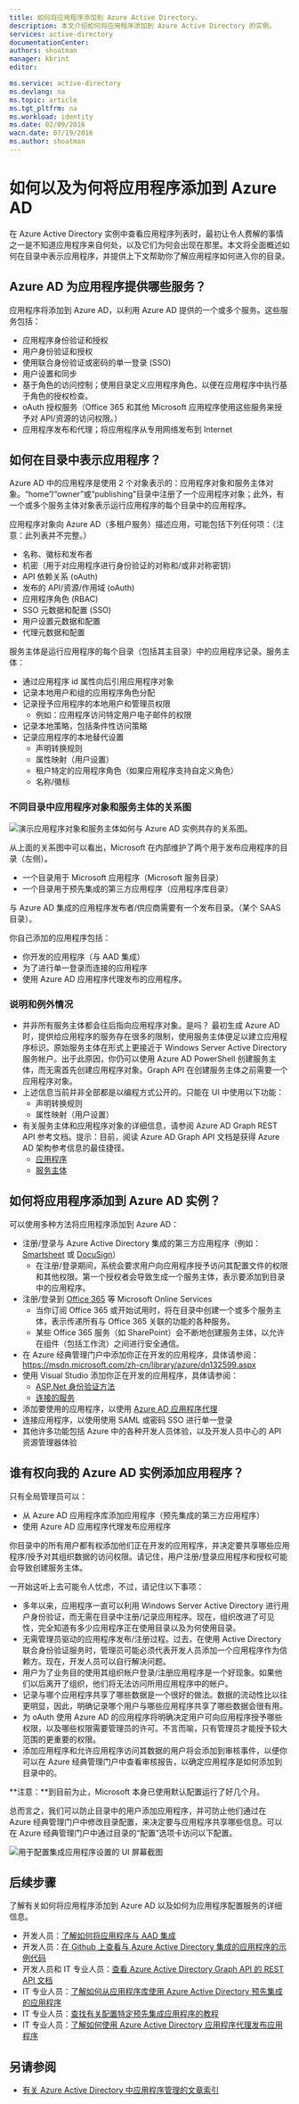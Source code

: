 ```yaml
---
title: 如何将应用程序添加到 Azure Active Directory。
description: 本文介绍如何将应用程序添加到 Azure Active Directory 的实例。
services: active-directory
documentationCenter: 
authors: shoatman
manager: kbrint
editor: 

ms.service: active-directory
ms.devlang: na
ms.topic: article
ms.tgt_pltfrm: na
ms.workload: identity
ms.date: 02/09/2016
wacn.date: 07/19/2016
ms.author: shoatman
---
```


# 如何以及为何将应用程序添加到 Azure AD

在 Azure Active Directory 实例中查看应用程序列表时，最初让令人费解的事情之一是不知道应用程序来自何处，以及它们为何会出现在那里。本文将全面概述如何在目录中表示应用程序，并提供上下文帮助你了解应用程序如何进入你的目录。

## Azure AD 为应用程序提供哪些服务？

应用程序将添加到 Azure AD，以利用 Azure AD 提供的一个或多个服务。这些服务包括：

* 应用程序身份验证和授权
* 用户身份验证和授权
* 使用联合身份验证或密码的单一登录 (SSO)
* 用户设置和同步
* 基于角色的访问控制；使用目录定义应用程序角色，以便在应用程序中执行基于角色的授权检查。
* oAuth 授权服务（Office 365 和其他 Microsoft 应用程序使用这些服务来授予对 API/资源的访问权限。）
* 应用程序发布和代理；将应用程序从专用网络发布到 Internet

## 如何在目录中表示应用程序？

Azure AD 中的应用程序是使用 2 个对象表示的：应用程序对象和服务主体对象。“home”/“owner”或“publishing”目录中注册了一个应用程序对象；此外，有一个或多个服务主体对象表示运行应用程序的每个目录中的应用程序。

应用程序对象向 Azure AD（多租户服务）描述应用，可能包括下列任何项：（注意：此列表并不完整。）

* 名称、徽标和发布者
* 机密（用于对应用程序进行身份验证的对称和/或非对称密钥）
* API 依赖关系 (oAuth)
* 发布的 API/资源/作用域 (oAuth)
* 应用程序角色 (RBAC)
* SSO 元数据和配置 (SSO)
* 用户设置元数据和配置
* 代理元数据和配置

服务主体是运行应用程序的每个目录（包括其主目录）中的应用程序记录。服务主体：

* 通过应用程序 id 属性向后引用应用程序对象
* 记录本地用户和组的应用程序角色分配
* 记录授予应用程序的本地用户和管理员权限
    * 例如：应用程序访问特定用户电子邮件的权限
* 记录本地策略，包括条件性访问策略
* 记录应用程序的本地替代设置
    * 声明转换规则
    * 属性映射（用户设置）
    * 租户特定的应用程序角色（如果应用程序支持自定义角色）
    * 名称/徽标

### 不同目录中应用程序对象和服务主体的关系图

![演示应用程序对象和服务主体如何与 Azure AD 实例共存的关系图。][apps_service_principals_directory]

从上面的关系图中可以看出，Microsoft 在内部维护了两个用于发布应用程序的目录（左侧）。
 
* 一个目录用于 Microsoft 应用程序（Microsoft 服务目录）
* 一个目录用于预先集成的第三方应用程序（应用程序库目录）

与 Azure AD 集成的应用程序发布者/供应商需要有一个发布目录。（某个 SAAS 目录）。

你自己添加的应用程序包括：

* 你开发的应用程序（与 AAD 集成）
* 为了进行单一登录而连接的应用程序
* 使用 Azure AD 应用程序代理发布的应用程序。

### 说明和例外情况

* 并非所有服务主体都会往后指向应用程序对象。是吗？ 最初生成 Azure AD 时，提供给应用程序的服务存在很多的限制，使用服务主体便足以建立应用程序标识。原始服务主体在形式上更接近于 Windows Server Active Directory 服务帐户。出于此原因，你仍可以使用 Azure AD PowerShell 创建服务主体，而无需首先创建应用程序对象。Graph API 在创建服务主体之前需要一个应用程序对象。
* 上述信息当前并非全部都是以编程方式公开的。只能在 UI 中使用以下功能：
    * 声明转换规则
    * 属性映射（用户设置）
* 有关服务主体和应用程序对象的详细信息，请参阅 Azure AD Graph REST API 参考文档。提示：目前，阅读 Azure AD Graph API 文档是获得 Azure AD 架构参考信息的最佳捷径。  
    * [应用程序](https://msdn.microsoft.com/zh-cn/library/azure/dn151677.aspx)
    * [服务主体](https://msdn.microsoft.com/zh-cn/library/azure/dn194452.aspx)

## <a name="who-has-permission-to-add-applications-to-my-azure-ad-instance"></a>如何将应用程序添加到 Azure AD 实例？
可以使用多种方法将应用程序添加到 Azure AD：

<!--* Add an app from the [Azure Active Directory App Gallery](/updates/azure-active-directory-over-1000-apps/)-->
* 注册/登录与 Azure Active Directory 集成的第三方应用程序（例如：[Smartsheet](https://app.smartsheet.com/b/home) 或 [DocuSign](https://www.docusign.net/member/MemberLogin.aspx)）
    * 在注册/登录期间，系统会要求用户向应用程序授予访问其配置文件的权限和其他权限。第一个授权者会导致生成一个服务主体，表示要添加到目录中的应用程序。
* 注册/登录到 [Office 365](http://products.office.com/zh-CN) 等  Microsoft Online Services
    * 当你订阅 Office 365 或开始试用时，将在目录中创建一个或多个服务主体，表示传递所有与 Office 365 关联的功能的各种服务。
    * 某些 Office 365 服务（如 SharePoint）会不断地创建服务主体，以允许在组件（包括工作流）之间进行安全通信。
* 在 Azure 经典管理门户中添加你正在开发的应用程序，具体请参阅：https://msdn.microsoft.com/zh-cn/library/azure/dn132599.aspx
* 使用 Visual Studio 添加你正在开发的应用程序，具体请参阅：
    * [ASP.Net 身份验证方法](http://www.asp.net/visual-studio/overview/2013/creating-web-projects-in-visual-studio#orgauthoptions)
    * [连接的服务](http://blogs.msdn.com/b/visualstudio/archive/2014/11/19/connecting-to-cloud-services.aspx)
* 添加要使用的应用程序，以使用 [Azure AD 应用程序代理](https://msdn.microsoft.com/zh-cn/library/azure/dn768219.aspx)
* 连接应用程序，以使用使用 SAML 或密码 SSO 进行单一登录
* 其他许多功能包括 Azure 中的各种开发人员体验，以及开发人员中心的 API 资源管理器体验

## 谁有权向我的 Azure AD 实例添加应用程序？

只有全局管理员可以：

* 从 Azure AD 应用程序库添加应用程序（预先集成的第三方应用程序）
* 使用 Azure AD 应用程序代理发布应用程序

你目录中的所有用户都有权添加他们正在开发的应用程序，并决定要共享哪些应用程序/授予对其组织数据的访问权限。请记住，用户注册/登录应用程序和授权可能会导致创建服务主体。

一开始这听上去可能令人忧虑，不过，请记住以下事项：

* 多年以来，应用程序一直可以利用 Windows Server Active Directory 进行用户身份验证，而无需在目录中注册/记录应用程序。现在，组织改进了可见性，完全知道有多少应用程序正在使用目录以及为何使用目录。
* 无需管理员驱动的应用程序发布/注册过程。过去，在使用 Active Directory 联合身份验证服务时，管理员可能必须代表开发人员添加一个应用程序作为信赖方。现在，开发人员可以自行解决问题。
* 用户为了业务目的使用其组织帐户登录/注册应用程序是一个好现象。如果他们以后离开了组织，他们将无法访问所用应用程序中的帐户。
* 记录与哪个应用程序共享了哪些数据是一个很好的做法。数据的流动性比以往更明显，因此，明确记录哪个用户与哪些应用程序共享了哪些数据会很有用。
* 为 oAuth 使用 Azure AD 的应用程序将明确决定用户可向应用程序授予哪些权限，以及哪些权限需要管理员的许可。不言而喻，只有管理员才能授予较大范围的更重要的权限。
* 添加应用程序和允许应用程序访问其数据的用户将会添加到审核事件，以便你可以在 Azure 经典管理门户中查看审核报告，以确定应用程序是如何添加到目录中的。

**注意：**到目前为止，Microsoft 本身已使用默认配置运行了好几个月。

总而言之，我们可以防止目录中的用户添加应用程序，并可防止他们通过在 Azure 经典管理门户中修改目录配置，来决定要与应用程序共享哪些信息。可以在 Azure 经典管理门户中通过目录的“配置”选项卡访问以下配置。

![用于配置集成应用程序设置的 UI 屏幕截图][app_settings]

## 后续步骤

了解有关如何将应用程序添加到 Azure AD 以及如何为应用程序配置服务的详细信息。

* 开发人员：[了解如何将应用程序与 AAD 集成](https://msdn.microsoft.com/zh-cn/library/azure/dn151122.aspx)
* 开发人员：[在 Github 上查看与 Azure Active Directory 集成的应用程序的示例代码](https://github.com/AzureADSamples)
* 开发人员和 IT 专业人员：[查看 Azure Active Directory Graph API 的 REST API 文档](https://msdn.microsoft.com/zh-cn/library/azure/hh974478.aspx)
* IT 专业人员：[了解如何从应用程序库使用 Azure Active Directory 预先集成的应用程序](https://msdn.microsoft.com/zh-cn/library/azure/dn308590.aspx)
* IT 专业人员：[查找有关配置特定预先集成应用程序的教程](https://msdn.microsoft.com/zh-cn/library/azure/dn893637.aspx)
* IT 专业人员：[了解如何使用 Azure Active Directory 应用程序代理发布应用程序](https://msdn.microsoft.com/zh-cn/library/azure/dn768219.aspx)

## 另请参阅

- [有关 Azure Active Directory 中应用程序管理的文章索引](./active-directory-apps-index.md)

<!--Image references-->
[apps_service_principals_directory]: ./media/active-directory-how-applications-are-added/HowAppsAreAddedToAAD.jpg
[app_settings]: ./media/active-directory-how-applications-are-added/IntegratedAppSettings.jpg

<!---HONumber=Mooncake_0516_2016-->